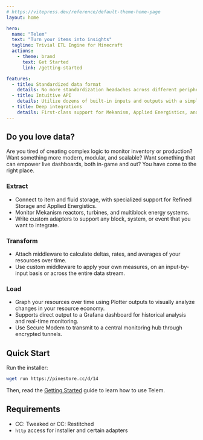 ```yaml
---
# https://vitepress.dev/reference/default-theme-home-page
layout: home

hero:
  name: "Telem"
  text: "Turn your items into insights"
  tagline: Trivial ETL Engine for Minecraft
  actions:
    - theme: brand
      text: Get Started
      link: /getting-started

features:
  - title: Standardized data format
    details: No more standardization headaches across different peripherals
  - title: Intuitive API
    details: Utilize dozens of built-in inputs and outputs with a simple interface. Or write your own!
  - title: Deep integrations
    details: First-class support for Mekanism, Applied Energistics, and more
---
```


## Do you love data?

Are you tired of creating complex logic to monitor inventory or production? Want something more modern, modular, and scalable? Want something that can empower live dashboards, both in-game and out? You have come to the right place.

### Extract
* Connect to item and fluid storage, with specialized support for Refined Storage and Applied Energistics.
* Monitor Mekanism reactors, turbines, and multiblock energy systems.
* Write custom adapters to support any block, system, or event that you want to integrate.

### Transform
* Attach middleware to calculate deltas, rates, and averages of your resources over time.
* Use custom middleware to apply your own measures, on an input-by-input basis or across the entire data stream.

### Load
* Graph your resources over time using Plotter outputs to visually analyze changes in your resource economy.
* Supports direct output to a Grafana dashboard for historical analysis and real-time monitoring.
* Use Secure Modem to transmit to a central monitoring hub through encrypted tunnels.

## Quick Start

Run the installer:

```bash
wget run https://pinestore.cc/d/14
```

Then, read the [Getting Started](/getting-started) guide to learn how to use Telem.

## Requirements
- CC: Tweaked or CC: Restitched
- `http` access for installer and certain adapters